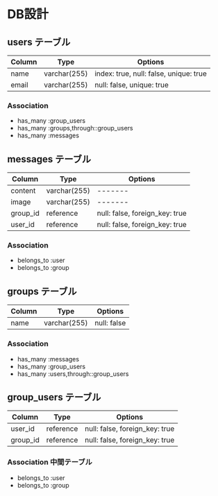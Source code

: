 # DB設計

## users テーブル
|Column|Type|Options|
|------|----|-------|
|name|varchar(255)|index: true, null: false, unique: true|
|email|varchar(255)|null: false, unique: true|

### Association
- has_many :group_users
- has_many :groups,through::group_users
- has_many :messages

## messages テーブル
|Column|Type|Options|
|------|----|-------|
|content|varchar(255)|-------|
|image|varchar(255)|-------|
|group_id|reference|null: false, foreign_key: true|
|user_id|reference|null: false, foreign_key: true|

### Association
- belongs_to :user
- belongs_to :group

## groups テーブル
|Column|Type|Options|
|------|----|-------|
|name|varchar(255)|null: false|

### Association
- has_many :messages
- has_many :group_users
- has_many :users,through::group_users

## group_users テーブル
|Column|Type|Options|
|------|----|-------|
|user_id|reference|null: false, foreign_key: true|
|group_id|reference|null: false, foreign_key: true|

### Association 中間テーブル
- belongs_to :user
- belongs_to :group
